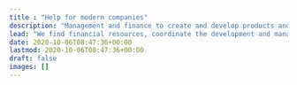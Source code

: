 ```yaml
---
title : "Help for modern companies"
description: "Management and finance to create and develop products and services with technological innovation."
lead: "We find financial resources, coordinate the development and manage development teams to create products for the current business environment"
date: 2020-10-06T08:47:36+00:00
lastmod: 2020-10-06T08:47:36+00:00
draft: false
images: []
---
```

